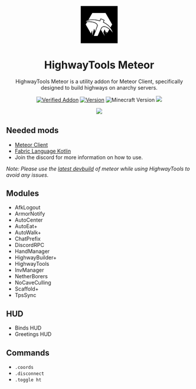 <div align="center">
  <!-- Logo and Title -->
  <img src="/src/main/resources/assets/highwaytools/icon.png" alt="logo" width="20%"/>
  <h1>HighwayTools Meteor</h1>
  <p>HighwayTools Meteor is a utility addon for Meteor Client, specifically designed to build highways on anarchy servers.</p>
  
  <!-- Fancy badges -->
  <a href="https://anticope.ml/pages/MeteorAddons.html"><img src="https://img.shields.io/badge/Verified%20Addon-Yes-blueviolet" alt="Verified Addon"></a>
  <a href="https://github.com/RedCarlos26/highwaytools-meteor/releases"><img src="https://img.shields.io/badge/Version-v2.1-blueviolet" alt="Version"></a>
  <img src="https://img.shields.io/badge/Minecraft%20Version-1.19.2-blueviolet" alt="Minecraft Version">
  <img src="https://img.shields.io/github/downloads/RedCarlos26/highwaytools-meteor/total?color=blueviolet&label=Downloads">
</div>

<div align="center">
  <a href="https://discord.gg/a4jkKGJNdJ"><img src="https://invidget.switchblade.xyz/a4jkKGJNdJ"></a>
</div>

## Needed mods
- [Meteor Client](https://meteorclient.com/)
- [Fabric Language Kotlin](https://www.curseforge.com/minecraft/mc-mods/fabric-language-kotlin)
- Join the discord for more information on how to use.

*Note: Please use the [latest devbuild](https://meteorclient.com/download?devBuild=latest) of meteor while using HighwayTools to avoid any issues.*

## Modules
- AfkLogout
- ArmorNotify
- AutoCenter
- AutoEat+
- AutoWalk+
- ChatPrefix
- DiscordRPC
- HandManager
- HighwayBuilder+
- HighwayTools
- InvManager
- NetherBorers
- NoCaveCulling
- Scaffold+
- TpsSync

## HUD
- Binds HUD
- Greetings HUD

## Commands
- `.coords`
- `.disconnect`
- `.toggle ht`
